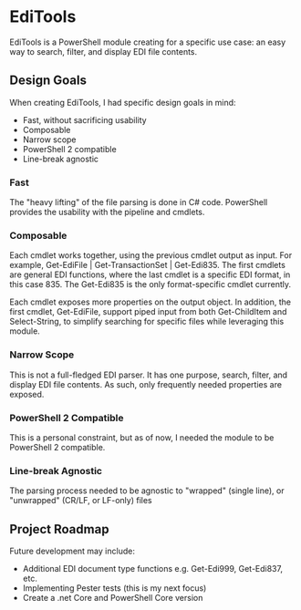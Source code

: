 # EdiTools

EdiTools is a PowerShell module creating for a specific use case: an easy way to search, filter, and display EDI file contents.

## Design Goals

When creating EdiTools, I had specific design goals in mind:

* Fast, without sacrificing usability
* Composable
* Narrow scope
* PowerShell 2 compatible
* Line-break agnostic

### Fast

The "heavy lifting" of the file parsing is done in C\# code. PowerShell provides the usability with the pipeline and cmdlets.

### Composable

Each cmdlet works together, using the previous cmdlet output as input. For example, Get-EdiFile | Get-TransactionSet | Get-Edi835. The first cmdlets are general EDI functions, where the last cmdlet is a specific EDI format, in this case 835. The Get-Edi835 is the only format-specific cmdlet currently.

Each cmdlet exposes more properties on the output object. In addition, the first cmdlet, Get-EdiFile, support piped input from both Get-ChildItem and Select-String, to simplify searching for specific files while leveraging this module.

### Narrow Scope

This is not a full-fledged EDI parser. It has one purpose, search, filter, and display EDI file contents. As such, only frequently needed properties are exposed.

### PowerShell 2 Compatible

This is a personal constraint, but as of now, I needed the module to be PowerShell 2 compatible.

### Line-break Agnostic

The parsing process needed to be agnostic to "wrapped" (single line), or "unwrapped" (CR/LF, or LF-only) files

## Project Roadmap

Future development may include:

* Additional EDI document type functions e.g. Get-Edi999, Get-Edi837, etc.
* Implementing Pester tests (this is my next focus)
* Create a .net Core and PowerShell Core version
